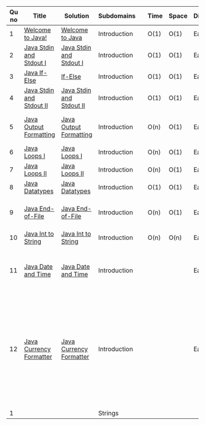 
| Qu no | Title       |  Solution   | Subdomains |      | Time   | Space  | Difficulty  |     | Approach    | 
| ----- | ----------- | ----------- | ---        | ---- | -----  |  ---   | ----------- | --- | ----------- |
| 1     | [Welcome to Java!](https://www.hackerrank.com/challenges/welcome-to-java/problem?isFullScreen=true)      | [Welcome to Java](https://github.com/C-a-thing/Code-Insight/blob/main/HackerRank/JAVA/Introduction/Welcome%20to%20Java!.java) | Introduction ||O(1)|O(1)|Easy|| Printing "Hello World" in Java |
| 2     | [Java Stdin and Stdout I](https://www.hackerrank.com/challenges/java-stdin-and-stdout-1/problem?isFullScreen=true) | [Java Stdin and Stdout I](https://github.com/C-a-thing/Code-Insight/blob/main/HackerRank/JAVA/Introduction/Java%20Stdin%20and%20Stdout%20I.java) | Introduction | | O(1) | O(1) | Easy| | Integer Input and Output in Java |
| 3     | [Java If-Else](https://www.hackerrank.com/challenges/java-if-else/problem?isFullScreen=true)  | [If-Else](https://github.com/C-a-thing/Code-Insight/blob/main/HackerRank/JAVA/Introduction/If-Else.java) | Introduction |  | O(1) | O(1) | Easy |  | Simple If-Else Statement  |
| 4     | [Java Stdin and Stdout II](https://www.hackerrank.com/challenges/java-stdin-stdout/problem?isFullScreen=true) | [Java Stdin and Stdout II](https://github.com/C-a-thing/Code-Insight/blob/main/HackerRank/JAVA/Introduction/Java%20Stdin%20and%20Stdout%20II.java) | Introduction |   |  O(1) |  O(1) |  Easy|   |String and Double Input and Output in Java |
| 5     | [Java Output Formatting](https://www.hackerrank.com/challenges/java-output-formatting/problem?isFullScreen=true) | [Java Output Formatting](https://github.com/C-a-thing/Code-Insight/blob/main/HackerRank/JAVA/Introduction/Java%20Output%20Formatting.java) | Introduction |    |  O(n)  |  O(1)  | Easy |  | Java's "System.out.printf" function used to print formatted output.  |
| 6     | [Java Loops I](https://www.hackerrank.com/challenges/java-loops-i/problem?isFullScreen=true) | [Java Loops I](https://github.com/C-a-thing/Code-Insight/blob/main/HackerRank/JAVA/Introduction/Java%20Loops%20I.java) | Introduction |   | O(n) | O(1) | Easy |   |  Multiplication Table using For Loop |
| 7     | [Java Loops II](https://www.hackerrank.com/challenges/java-loops/problem?isFullScreen=true) | [Java Loops II](https://github.com/C-a-thing/Code-Insight/blob/main/HackerRank/JAVA/Introduction/Java%20Loops%20II.java) | Introduction |  | O(n)  |  O(1) | Easy |  | Executing series using For Loops |
| 8     | [Java Datatypes](https://www.hackerrank.com/challenges/java-datatypes/problem?isFullScreen=true)  | [Java Datatypes](https://github.com/C-a-thing/Code-Insight/blob/main/HackerRank/JAVA/Introduction/Java%20Datatypes.java)  | Introduction |  | O(1) | O(1) | Easy |   | If-Else statement to check the datatypes  |
| 9     | [Java End-of-File](https://www.hackerrank.com/challenges/java-end-of-file/problem?isFullScreen=true)  | [Java End-of-File](https://github.com/C-a-thing/Code-Insight/blob/main/HackerRank/JAVA/Introduction/End%20of%20File.java)  | Introduction |   |  O(n)  |  O(1)  | Easy |  |  Read n lines of input until EOF is reached, then number and print all n lines of content.|
| 10    | [Java Int to String](https://www.hackerrank.com/challenges/java-int-to-string/problem?isFullScreen=true) | [Java Int to String](https://github.com/C-a-thing/Code-Insight/blob/main/HackerRank/JAVA/Introduction/Int%20to%20String.java) | Introduction |  | O(n) | O(n) | Easy |  | Using toString() method |
| 11    | [Java Date and Time](https://www.hackerrank.com/challenges/java-date-and-time/problem?isFullScreen=true) | [Java Date and Time](https://github.com/C-a-thing/Code-Insight/blob/main/HackerRank/JAVA/Introduction/Date%20and%20Time.java) | Introduction |  |   |   | Easy |  | Using Calendar.getInstance() method (gets a calendar using the specified time zone and specified locale.)|
| 12    | [Java Currency Formatter](https://www.hackerrank.com/challenges/java-currency-formatter/problem?isFullScreen=true) | [Java Currency Formatter](https://github.com/C-a-thing/Code-Insight/blob/main/HackerRank/JAVA/Introduction/Currency%20Formatter.java) | Introduction |   |   |  | Easy |  | Using NumberFormat (NumberFormat is the abstract base class for all number formats. This class provides the interface for formatting and parsing numbers. NumberFormat also provides methods for determining which locales have number formats, and what their names are.)  | 
|       |     |       |       |     |    |    |     |     |     |
|       |     |       |       |     |    |    |     |     |     |
| 1    |     |        |   Strings    |      |      |     |      |

